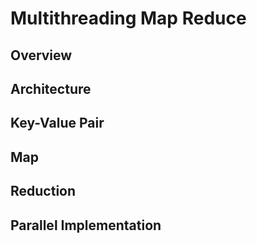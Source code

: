 # Multithreading Map Reduce

## Overview

## Architecture

## Key-Value Pair

## Map

## Reduction

## Parallel Implementation
